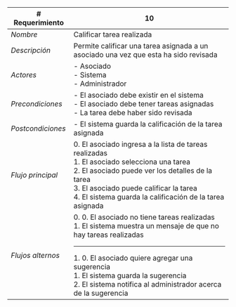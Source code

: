 |# Requerimiento|10 |
|-|-|
| *Nombre*|Calificar tarea realizada
| *Descripción*| Permite calificar una tarea asignada a un asociado una vez que esta ha sido revisada |
|*Actores*| - Asociado<br> - Sistema<br> - Administrador
|*Precondiciones*| - El asociado debe existir en el sistema<br> - El asociado debe tener tareas asignadas<br> - La tarea debe haber sido revisada
|*Postcondiciones*| - El sistema guarda la calificación de la tarea asignada
|*Flujo principal*|0.  El asociado ingresa a la lista de tareas realizadas<br>1.  El asociado selecciona una tarea<br>2.  El asociado puede ver los detalles de la tarea<br>3.  El asociado puede calificar la tarea<br>4.  El sistema guarda la calificación de la tarea asignada
|*Flujos alternos*|0.  0. El asociado no tiene tareas realizadas<br>1. El sistema muestra un mensaje de que no hay tareas realizadas<hr>1.  0. El asociado quiere agregar una sugerencia<br>1. El sistema guarda la sugerencia<br>2. El sistema notifica al administrador acerca de la sugerencia
